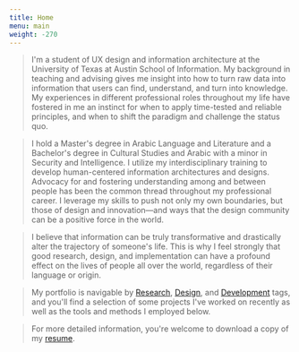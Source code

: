 ```yaml
---
title: Home
menu: main
weight: -270
---
```

> I'm a student of UX design and information architecture at the University of Texas at Austin School of Information. My background in teaching and advising gives me insight into how to turn raw data into information that users can find, understand, and turn into knowledge. My experiences in different professional roles throughout my life have fostered in me an instinct for when to apply time-tested and reliable principles, and when to shift the paradigm and challenge the status quo.

> I hold a Master's degree in Arabic Language and Literature and a Bachelor's degree in Cultural Studies and Arabic with a minor in Security and Intelligence. I utilize my interdisciplinary training to develop human-centered information architectures and designs. Advocacy for and fostering understanding among and between people has been the common thread throughout my professional career. I leverage my skills to push not only my own boundaries, but those of design and innovation—and ways that the design community can be a positive force in the world.

> I believe that information can be truly transformative and drastically alter the trajectory of someone's life. This is why I feel strongly that good research, design, and implementation can have a profound effect on the lives of people all over the world, regardless of their language or origin.

> My portfolio is navigable by [Research](/categories/research/), [Design](/categories/design/), and [Development](/categories/development/) tags, and you'll find a selection of some projects I've worked on recently as well as the tools and methods I employed below.

> For more detailed information, you're welcome to download a copy of my [resume](/img/Brent-Biglin-Resume.pdf).
